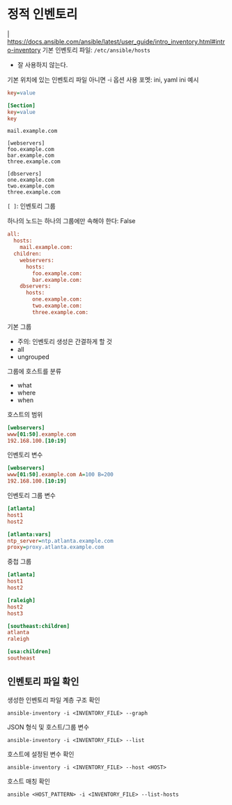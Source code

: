 # 정적 인벤토리
| https://docs.ansible.com/ansible/latest/user_guide/intro_inventory.html#intro-inventory
기본 인벤토리 파일: `/etc/ansible/hosts`
- 잘 사용하지 않는다.

기본 위치에 있는 인벤토리 파일 아니면 -i 옵션 사용
포멧: ini, yaml
ini 예시
``` ini
key=value

[Section]
key=value
key
```

```
mail.example.com

[webservers]
foo.example.com
bar.example.com
three.example.com

[dbservers]
one.example.com
two.example.com
three.example.com
```

`[ ]`: 인벤토리 그룹

하나의 노드는 하나의 그룹에만 속해야 한다: False
``` ini
all:
  hosts:
    mail.example.com:
  children:
    webservers:
      hosts:
        foo.example.com:
        bar.example.com:
    dbservers:
      hosts:
        one.example.com:
        two.example.com:
        three.example.com:
```

기본 그룹
- 주의: 인벤토리 생성은 간결하게 할 것
- all
- ungrouped

그룹에 호스트를 분류
- what
- where
- when

호스트의 범위
``` ini
[webservers]
www[01:50].example.com
192.168.100.[10:19]
```

인벤토리 변수
``` ini
[webservers]
www[01:50].example.com A=100 B=200
192.168.100.[10:19]
```

인벤토리 그룹 변수
``` ini
[atlanta]
host1
host2

[atlanta:vars]
ntp_server=ntp.atlanta.example.com
proxy=proxy.atlanta.example.com
```

중첩 그룹
``` ini
[atlanta]
host1
host2

[raleigh]
host2
host3

[southeast:children]
atlanta
raleigh

[usa:children]
southeast
```

## 인벤토리 파일 확인
생성한 인벤토리 파일 계층 구조 확인
```
ansible-inventory -i <INVENTORY_FILE> --graph
```

JSON 형식 및 호스트/그룹 변수
```
ansible-inventory -i <INVENTORY_FILE> --list
```

호스트에 설정된 변수 확인
```
ansible-inventory -i <INVENTORY_FILE> --host <HOST>
```

호스트 매칭 확인
```
ansible <HOST_PATTERN> -i <INVENTORY_FILE> --list-hosts
```